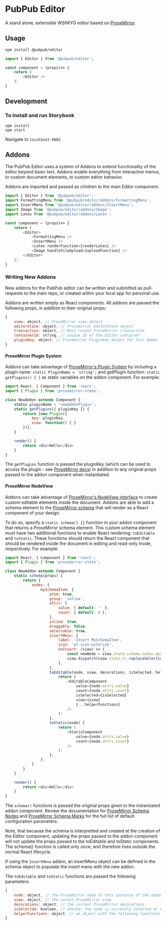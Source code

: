 # PubPub Editor

A stand alone, extensible WSIWYG editor based on [ProseMirror](https://prosemirror.net/). 

## Usage

```bash
npm install @pubpub/editor
```
```javascript
import { Editor } from '@pubpub/editor';

const component = (props)=> {
	return (
		<Editor />
	);
}
```

## Development

### To Install and run Storybook

```
npm install
npm start
```

Navigate to `localhost:9002`



## Addons
The PubPub Editor uses a system of Addons to extend functionality of the editor beyond basic text. Addons enable everything from interactive menus, to custom document elements, to custom editor behavior.

Addons are imported and passed as children to the main Editor component.
```javascript
import { Editor } from '@pubpub/editor';
import FormattingMenu from '@pubpub/editor/addons/FormattingMenu';
import InsertMenu from '@pubpub/editor/addons/InsertMenu';
import Image from '@pubpub/editor/addons/Image';
import Latex from '@pubpub/editor/addons/Latex';

const component = (props)=> {
	return (
		<Editor>
			<FormattingMenu />
			<InsertMenu />
			<Latex renderFunction={renderLatex} />
			<Image handleFileUpload={uploadFunction} />
		</Editor>
	);
}
```
### Writing New Addons
New addons for the PubPub editor can be written and submitted as pull-requests to the main repo, or created within your local app for personal use. 

Addons are written simply as React components. All addons are passed the following props, in addition to their original props:
```javascript
{
	view: object, // ProseMirror view object
	editorState: object, // Prosemirror editorState object
	transaction: object, // Most recent ProseMirror transaction
	containerId: string, // unique ID of the Editor container
	pluginKey: object, // Prosemirror PluginKey object for this Addon
}
```

#### ProseMirror Plugin System
Addons can take advantage of [ProseMirror's Plugin System](https://prosemirror.net/docs/ref/#state.Plugin_System) by including a plugin name: `static PluginName = 'string';` and getPlugin function: `static getPlugins() { }` as static variables on the addon component. For example: 

```javascript
import React, { Component } from 'react';
import { Plugin } from 'prosemirror-state';

class NewAddon extends Component {
	static pluginName = 'newAddonPlugin';
	static getPlugins({ pluginKey }) {
		return [new Plugin({
			key: pluginKey,
			view: function() { }
		})];
	}

	render() {
		return <div>Hello</div>
	}
}
```
The `getPlugins` function is passed the pluginKey (which can be used to access the plugin - see [ProseMirror docs](https://prosemirror.net/docs/ref/#state.PluginKey)) in addition to any original props passed to the addon component when instantiated.

#### ProseMirror NodeView 
Addons can take advantage of [ProseMirror's NodeView interface](https://prosemirror.net/docs/ref/#view.NodeView) to create custom editable elements inside the document. Addons are able to add a schema element to the [ProseMirror schema](https://prosemirror.net/docs/ref/#model.Schema) that will render as a React component of your design.

To do so, specify a `static schema() {}` function in your addon component that returns a ProseMirror schema element. This custom schema element must have two additional functions to enable React rendering: `toEditable` and `toStatic`. These functions should return the React component that should be rendered inside the document in editing and read-only mode, respectively. For example: 

```javascript
import React, { Component } from 'react';
import { Plugin } from 'prosemirror-state';

class NewAddon extends Component {
	static schema(props) {
		return {
			nodes: {
				mySchemaItem: {
					atom: true,
					group: 'inline',
					attrs: {
						value: { default: '' },
						count: { default: 0 },
					},
					inline: true,
					draggable: false,
					selectable: true,
					insertMenu: {
						label: 'Insert MySchemaItem',
						icon: 'pt-icon-asterisk',
						onInsert: (view) => {
							const newNode = view.state.schema.nodes.mySchemaItem.create();
							view.dispatch(view.state.tr.replaceSelectionWith(newNode));
						},
					},
					toEditable(node, view, decorations, isSelected, helperFunctions) {
						return (
							<EditableComponent
								value={node.attrs.value}
								count={node.attrs.count}
								isSelected={isSelected}
								view={view}
								{...helperFunctions}
							/>
						);
					},
					toStatic(node) {
						return (
							<StaticComponent
								value={node.attrs.value}
								count={node.attrs.count}
							/>
						);
					},
				},
			}
		}
	}

	render() {
		return <div>Hello</div>
	}
}
```
The `schema()` functions is passed the original props given to the instantiated addon component. Review the documentation for [ProseMirror Schema Nodes](https://prosemirror.net/docs/ref/#model.NodeType) and [ProseMirror Schema Marks](https://prosemirror.net/docs/ref/#model.MarkType) for the full list of default configuration parameters.

Note, that because the schema is interpretted and created at the creation of the Editor component, updating the props passed to the addon component will not update the props passed to the toEditable and toStatic components. The schema() function is called only once, and therefore lives outside the normal React lifecycle.

If using the `InsertMenu` addon, an insertMenu object can be defined in the schema object to populate the insert menu with the new addon.

The `toEditable` and `toStatic` functions are passed the following parameters: 

```javascript
{
	node: object, // the ProseMirror node of this instance of the addon
	view: object, // the curent ProseMirror view
	decorations: object, // the current ProseMirror decorations
	isSelected: boolean, // whether the node is currently selected or not
	helperFunctions: object, // an object with the following functions that can be helpful when interacting with ProseMirror: updateAttrs, changeNode, updateContent, getPos
}
```
